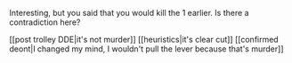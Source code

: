 Interesting, but you said that you would kill the 1 earlier. Is there a contradiction here?

[[post trolley DDE|it's not murder]]
[[heuristics|it's clear cut]]
[[confirmed deont|I changed my mind, I wouldn't pull the lever because that's murder]]
